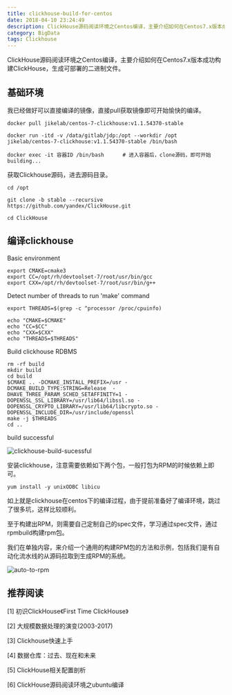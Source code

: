 ```yaml
---
title: clickhouse-build-for-centos
date: 2018-04-10 23:24:49
description: ClickHouse源码阅读环境之Centos编译，主要介绍如何在Centos7.x版本成功构建ClickHouse，生成可部署的二进制文件。
category: BigData
tags: Clickhouse
---
```


ClickHouse源码阅读环境之Centos编译，主要介绍如何在Centos7.x版本成功构建ClickHouse，生成可部署的二进制文件。

## 基础环境

我已经做好可以直接编译的镜像，直接pull获取镜像即可开始愉快的编译。

```
docker pull jikelab/centos-7-clickhouse:v1.1.54370-stable

docker run -itd -v /data/gitlab/jdp:/opt --workdir /opt jikelab/centos-7-clickhouse:v1.1.54370-stable /bin/bash

docker exec -it 容器ID /bin/bash      # 进入容器后，clone源码，即可开始building...
```

获取Clickhouse源码，进去源码目录。

```
cd /opt

git clone -b stable --recursive https://github.com/yandex/ClickHouse.git

cd ClickHouse
```

## 编译clickhouse

Basic environment

```
export CMAKE=cmake3
export CC=/opt/rh/devtoolset-7/root/usr/bin/gcc
export CXX=/opt/rh/devtoolset-7/root/usr/bin/g++
```

Detect number of threads to run 'make' command

```
export THREADS=$(grep -c ^processor /proc/cpuinfo)

echo "CMAKE=$CMAKE"
echo "CC=$CC"
echo "CXX=$CXX"
echo "THREADS=$THREADS"
```

Build clickhouse RDBMS

```
rm -rf build
mkdir build
cd build
$CMAKE .. -DCMAKE_INSTALL_PREFIX=/usr -DCMAKE_BUILD_TYPE:STRING=Release  -DHAVE_THREE_PARAM_SCHED_SETAFFINITY=1 -DOPENSSL_SSL_LIBRARY=/usr/lib64/libssl.so -DOPENSSL_CRYPTO_LIBRARY=/usr/lib64/libcrypto.so -DOPENSSL_INCLUDE_DIR=/usr/include/openssl
make -j $THREADS
cd ..
```

build successful

![clickhouse-build-sucessful](https://github.com/itweet/labs/raw/master/JDP/ClickHouse/img/build-clickhouse.png)

安装clickhouse，注意需要依赖如下两个包，一般打包为RPM的时候依赖上即可。

```
yum install -y unixODBC libicu
```

如上就是clickhouse在centos下的编译过程，由于提前准备好了编译环境，跳过了很多坑，这样比较顺利。

至于构建出RPM，则需要自己定制自己的spec文件，学习通过spec文件，通过rpmbuild构建rpm包。

我们在单独内容，来介绍一个通用的构建RPM包的方法和示例，包括我们是有自动化流水线的从源码拉取到生成RPM的系统。

![auto-to-rpm](https://github.com/itweet/labs/raw/master/JDP/ClickHouse/img/auto-to-rpm.png)

## 推荐阅读

[1] 初识ClickHouse《First Time ClickHouse》

[2] 大规模数据处理的演变(2003-2017)

[3] Clickhouse快速上手

[4] 数据仓库：过去、现在和未来

[5] ClickHouse相关配置剖析

[6] ClickHouse源码阅读环境之ubuntu编译

